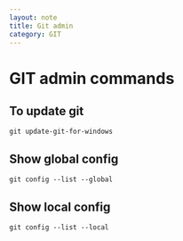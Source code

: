 ```yaml
---
layout: note
title: Git admin
category: GIT
---
```


# GIT admin commands
## To update git
```shell
git update-git-for-windows
```
## Show global config
```shell
git config --list --global
```
## Show local config
```shell
git config --list --local
```